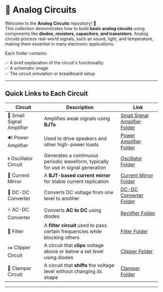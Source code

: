 # 🔌 Analog Circuits

Welcome to the **Analog Circuits** repository! 🎉  
This collection demonstrates how to build **basic analog circuits** using components like **diodes, resistors, capacitors, and transistors**. Analog circuits process real-world signals, such as sound, light, and temperature, making them essential in many electronic applications.

Each folder contains:

✅ A brief explanation of the circuit's functionality  
✅ A schematic image  
✅ The circuit simulation or breadboard setup  

---

## Quick Links to Each Circuit

| Circuit | Description | Link |
|--|--|--|
| 📢 Small Signal Amplifier | Amplifies weak signals using **BJTs** | [Small Signal Amplifier Folder](./Small_Signal_Amplifier) |
| 🔊 Power Amplifier | Used to drive speakers and other high-power loads | [Power Amplifier Folder](./Power_Amplifier) |
| 🌀 Oscillator Circuit | Generates a continuous periodic waveform, typically for use in signal generation | [Oscillator Folder](./Oscillator) |
| 🔄 Current Mirror | A **BJT-based current mirror** for stable current replication | [Current Mirror Folder](./Current_mirror) |
| 🔄 DC-DC Converter | Converts DC voltage from one level to another | [DC-DC Converter Folder](./DCDC_Converter) |
| ⚡ AC-DC Converter | Converts **AC to DC** using diodes | [Rectifier Folder](./Rectifier) |
| 🔎 Filter | A **filter circuit** used to pass certain frequencies while blocking others | [Filter Folder](./Filters) |
| ✂️ Clipper Circuit | A circuit that **clips** voltage above or below a set level using diodes | [Clipper Folder](./Clipper_Circuit) |
| 🔼 Clamper Circuit | A circuit that **shifts** the voltage level without changing its shape | [Clamper Folder](./Clamper_Circuits) |

---
